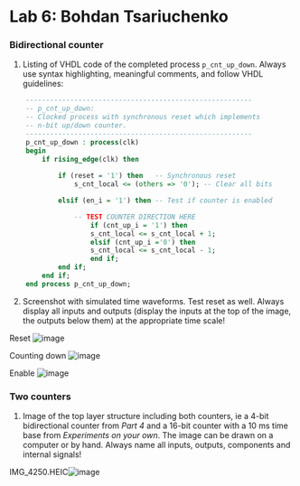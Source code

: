 # Lab 6: Bohdan Tsariuchenko 

### Bidirectional counter

1. Listing of VHDL code of the completed process `p_cnt_up_down`. Always use syntax highlighting, meaningful comments, and follow VHDL guidelines:

```vhdl
    --------------------------------------------------------
    -- p_cnt_up_down:
    -- Clocked process with synchronous reset which implements
    -- n-bit up/down counter.
    --------------------------------------------------------
    p_cnt_up_down : process(clk)
    begin
        if rising_edge(clk) then
        
            if (reset = '1') then   -- Synchronous reset
                s_cnt_local <= (others => '0'); -- Clear all bits

            elsif (en_i = '1') then -- Test if counter is enabled

                -- TEST COUNTER DIRECTION HERE
                    if (cnt_up_i = '1') then
                    s_cnt_local <= s_cnt_local + 1;
                    elsif (cnt_up_i ='0') then
                    s_cnt_local <= s_cnt_local - 1;
                    end if;
            end if;
        end if;
    end process p_cnt_up_down;
```

2. Screenshot with simulated time waveforms. Test reset as well. Always display all inputs and outputs (display the inputs at the top of the image, the outputs below them) at the appropriate time scale!

Reset 
![image](https://user-images.githubusercontent.com/99403641/159755616-c23a3943-6535-4c2f-979d-140ff3fea094.png)

Counting down 
![image](https://user-images.githubusercontent.com/99403641/159755664-5e4c4fbe-062b-4015-9c0e-351ce5fc5332.png)

Enable
![image](https://user-images.githubusercontent.com/99403641/159755714-9b617bd5-9304-4524-82ff-b6a243693acf.png)

### Two counters

1. Image of the top layer structure including both counters, ie a 4-bit bidirectional counter from *Part 4* and a 16-bit counter with a 10 ms time base from *Experiments on your own*. The image can be drawn on a computer or by hand. Always name all inputs, outputs, components and internal signals!

   
  IMG_4250.HEIC![image](https://user-images.githubusercontent.com/99403641/159764601-e14a2d69-3428-4862-8eb5-af9aa49030d9.png)


